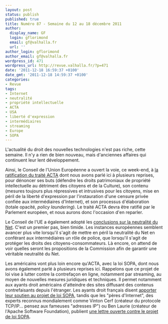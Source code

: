 ```yaml
---
layout: post
status: publish
published: true
title: Numéro 87 - Semaine du 12 au 18 décembre 2011
author:
  display_name: GF
  login: gflorimond
  email: gf@valhalla.fr
  url: ''
author_login: gflorimond
author_email: gf@valhalla.fr
wordpress_id: 471
wordpress_url: http://revue.valhalla.fr/?p=471
date: '2011-12-18 16:59:37 +0100'
date_gmt: '2011-12-18 14:59:37 +0100'
categories:
- Revue
tags:
- Internet
- neutralité
- propriété intellectuelle
- ACTA
- USA
- liberté d'expression
- intermédiaires
- streaming
- Europe
- SOPA
---
```

<p>L'actualité du droit des nouvelles technologies n'est pas riche, cette semaine. Il n'y a rien de bien nouveau, mais d'anciennes affaires qui continuent leur lent développement.</p>
<p>Ainsi, le Conseil de l'Union Européenne a ouvert la voie, ce week-end, à <a href="http://www.numerama.com/magazine/20934-l-europe-engage-la-ratification-de-l-acta.html">la ratification du traité ACTA</a> dont nous avons parlé ici à plusieurs reprises, pour dénoncer ses buts (défendre les droits patrimoniaux de propriété intellectuelle au détriment des citoyens et de la Culture), son contenu (mesures toujours plus répressives et intrusives pour les citoyens, mise en péril de la liberté d'expression par l'instauration d'une censure privée confiée aux intermédiaires d'Internet), et son processus d'élaboration (totale opacité, <i>policy laundering</i>). Le traité ACTA devra être ratifié par le Parlement européen, et nous aurons donc l'occasion d'en reparler.</p>
<p>Le Conseil de l'UE a également adopté les <a href="http://www.laquadrature.net/fr/le-conseil-de-lue-soutient-la-neutralite-du-net-maintenant-une-loi">conclusions sur la neutralité du Net</a>. C'est un premier pas, bien timide. Les instances européennes semblent avancer plus vite lorsqu'il s'agit de mettre en péril la neutralité du Net en conférant aux intermédiaires un rôle de police, que lorsqu'il s'agit de protéger les droits des citoyens-consommateurs. Là encore, on attend de voir quelles seront les propositions de la Commission afin de garantir une véritable neutralité du Net.</p>
<p>Les américains vont plus loin encore qu'ACTA, avec la loi SOPA, dont nous avons également parlé à plusieurs reprises ici. Rappelons que ce projet de loi vise à lutter contre la contrefaçon en ligne, notamment par streaming, au moyen de nouvelles mesures juridiques et techniques. Il permet notamment aux ayants droit américains d'atteindre des sites diffusant des contenus contrefaisants depuis l'étranger. Les ayants droit français disent <a href="http://www.pcinpact.com/news/67708-hadopi-pipa-sopa-filtrage-blocage.htm">apporter leur soutien au projet de loi SOPA</a>, tandis que les "pères d'Internet", des experts reconnus mondialement comme Vinton Cerf (créateur du protocole TCP/IP... pensez aux fameuses "adresses IP") ou Ben Laurie (créateur de l'Apache Software Foundation), publient <a href="http://www.pcinpact.com/news/67695-vint-cerf-sopa-pipa-lettre-ouverte.htm">une lettre ouverte contre le projet de loi SOPA</a>.</p>

